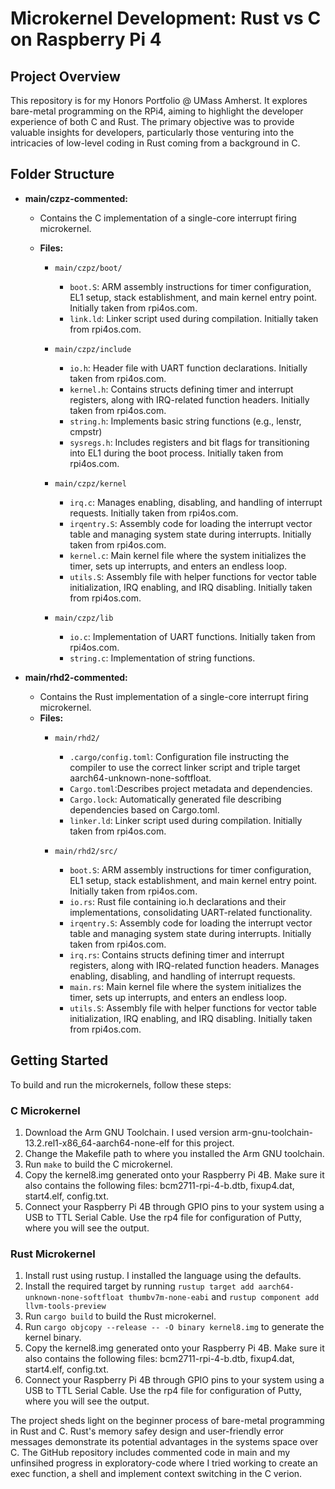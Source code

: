 # Microkernel Development: Rust vs C on Raspberry Pi 4

## Project Overview

This repository is for my Honors Portfolio @ UMass Amherst. It explores bare-metal programming on the RPi4, aiming to highlight the developer experience of both C and Rust. The primary objective was to provide valuable insights for developers, particularly those venturing into the intricacies of low-level coding in Rust coming from a background in C.


## Folder Structure

- **main/czpz-commented:**
  - Contains the C implementation of a single-core interrupt firing microkernel.

  - **Files:**
    - `main/czpz/boot/`
      - `boot.S`: ARM assembly instructions for timer configuration, EL1 setup, stack establishment, and main kernel entry point. Initially taken from rpi4os.com.
      - `link.ld`: Linker script used during compilation. Initially taken from rpi4os.com.
      
    - `main/czpz/include`
      - `io.h`: Header file with UART function declarations. Initially taken from rpi4os.com.
      - `kernel.h`: Contains structs defining timer and interrupt registers, along with IRQ-related function headers. Initially taken from rpi4os.com.
      - `string.h`: Implements basic string functions (e.g., lenstr, cmpstr)
      - `sysregs.h`: Includes registers and bit flags for transitioning into EL1 during the boot process. Initially taken from rpi4os.com.

    - `main/czpz/kernel`
      - `irq.c`: Manages enabling, disabling, and handling of interrupt requests. Initially taken from rpi4os.com.
      - `irqentry.S`: Assembly code for loading the interrupt vector table and managing system state during interrupts. Initially taken from rpi4os.com.
      - `kernel.c`: Main kernel file where the system initializes the timer, sets up interrupts, and enters an endless loop.
      - `utils.S`: Assembly file with helper functions for vector table initialization, IRQ enabling, and IRQ disabling. Initially taken from rpi4os.com.

    - `main/czpz/lib`
      - `io.c`: Implementation of UART functions. Initially taken from rpi4os.com.
      - `string.c`: Implementation of string functions.

- **main/rhd2-commented:**
  - Contains the Rust implementation of a single-core interrupt firing microkernel.
  - **Files:**
    - `main/rhd2/`
      - `.cargo/config.toml`: Configuration file instructing the compiler to use the correct linker script and triple target aarch64-unknown-none-softfloat.
      - `Cargo.toml`:Describes project metadata and dependencies.
      - `Cargo.lock`: Automatically generated file describing dependencies based on Cargo.toml.
      - `linker.ld`: Linker script used during compilation. Initially taken from rpi4os.com.

    - `main/rhd2/src/`
      - `boot.S`: ARM assembly instructions for timer configuration, EL1 setup, stack establishment, and main kernel entry point. Initially taken from rpi4os.com.
      - `io.rs`: Rust file containing io.h declarations and their implementations, consolidating UART-related functionality.
      - `irqentry.S`: Assembly code for loading the interrupt vector table and managing system state during interrupts. Initially taken from rpi4os.com.
      - `irq.rs`: Contains structs defining timer and interrupt registers, along with IRQ-related function headers. Manages enabling, disabling, and handling of interrupt requests.
      - `main.rs`: Main kernel file where the system initializes the timer, sets up interrupts, and enters an endless loop.
      - `utils.S`: Assembly file with helper functions for vector table initialization, IRQ enabling, and IRQ disabling. Initially taken from rpi4os.com.
      

## Getting Started

To build and run the microkernels, follow these steps:

### C Microkernel

1. Download the Arm GNU Toolchain. I used version arm-gnu-toolchain-13.2.rel1-x86_64-aarch64-none-elf for this project.
2. Change the Makefile path to where you installed the Arm GNU toolchain. 
3. Run `make` to build the C microkernel.
4. Copy the kernel8.img generated onto your Raspberry Pi 4B. Make sure it also contains the following files: bcm2711-rpi-4-b.dtb, fixup4.dat, start4.elf, config.txt.
5. Connect your Raspberry Pi 4B through GPIO pins to your system using a USB to TTL Serial Cable. Use the rp4 file for configuration of Putty, where you will see the output.


### Rust Microkernel

1. Install rust using rustup. I installed the language using the defaults.
2. Install the required target by running `rustup target add aarch64-unknown-none-softfloat thumbv7m-none-eabi` and `rustup component add llvm-tools-preview`
3. Run `cargo build` to build the Rust microkernel.
4. Run `cargo objcopy --release -- -O binary kernel8.img` to generate the kernel binary.
5. Copy the kernel8.img generated onto your Raspberry Pi 4B. Make sure it also contains the following files: bcm2711-rpi-4-b.dtb, fixup4.dat, start4.elf, config.txt.
6. Connect your Raspberry Pi 4B through GPIO pins to your system using a USB to TTL Serial Cable. Use the rp4 file for configuration of Putty, where you will see the output.


The project sheds light on the beginner process of bare-metal programming in Rust and C. Rust's memory safey design and user-friendly error messages demonstrate its potential advantages in the systems space over C. The GitHub repository includes commented code in main and my unfinsihed progress in exploratory-code where I tried working to create an exec function, a shell and implement context switching in the C verion.
